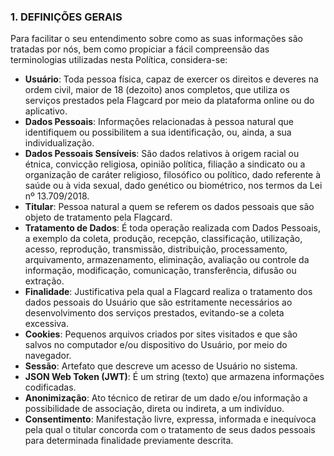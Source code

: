 ### 1. DEFINIÇÕES GERAIS

Para facilitar o seu entendimento sobre como as suas informações são tratadas por nós, bem como propiciar a fácil compreensão das terminologias utilizadas nesta Política, considera-se:

- **Usuário**: Toda pessoa física, capaz de exercer os direitos e deveres na ordem civil, maior de 18 (dezoito) anos completos, que utiliza os serviços prestados pela Flagcard por meio da plataforma online ou do aplicativo.
- **Dados Pessoais**: Informações relacionadas à pessoa natural que identifiquem ou possibilitem a sua identificação, ou, ainda, a sua individualização.
- **Dados Pessoais Sensíveis**: São dados relativos à origem racial ou étnica, convicção religiosa, opinião política, filiação a sindicato ou a organização de caráter religioso, filosófico ou político, dado referente à saúde ou à vida sexual, dado genético ou biométrico, nos termos da Lei nº 13.709/2018.
- **Titular**: Pessoa natural a quem se referem os dados pessoais que são objeto de tratamento pela Flagcard.
- **Tratamento de Dados**: É toda operação realizada com Dados Pessoais, a exemplo da coleta, produção, recepção, classificação, utilização, acesso, reprodução, transmissão, distribuição, processamento, arquivamento, armazenamento, eliminação, avaliação ou controle da informação, modificação, comunicação, transferência, difusão ou extração.
- **Finalidade**: Justificativa pela qual a Flagcard realiza o tratamento dos dados pessoais do Usuário que são estritamente necessários ao desenvolvimento dos serviços prestados, evitando-se a coleta excessiva.
- **Cookies**: Pequenos arquivos criados por sites visitados e que são salvos no computador e/ou dispositivo do Usuário, por meio do navegador. 
- **Sessão**: Artefato que descreve um acesso de Usuário no sistema.
- **JSON Web Token (JWT)**: É um string (texto) que armazena informações codificadas.
- **Anonimização**:  Ato técnico de retirar de um dado e/ou informação a possibilidade de associação, direta ou indireta, a um indivíduo.
- **Consentimento**: Manifestação livre, expressa, informada e inequívoca pela qual o titular concorda com o tratamento de seus dados pessoais para determinada finalidade previamente descrita.
